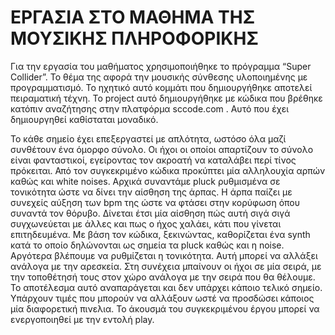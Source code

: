 # ΕΡΓΑΣΙΑ ΣΤΟ ΜΑΘΗΜΑ ΤΗΣ ΜΟΥΣΙΚΗΣ ΠΛΗΡΟΦΟΡΙΚΗΣ

Για την εργασία του μαθήματος χρησιμοποιήθηκε το πρόγραμμα “Super Collider”. Το θέμα της αφορά την μουσικής σύνθεσης υλοποιημένης με προγραμματισμό.
Το ηχητικό αυτό κομμάτι που δημιουργήθηκε αποτελεί πειραματική τέχνη.
Το project αυτό δημιουργήθηκε με κώδικα που βρέθηκε κατόπιν αναζήτησης στην πλατφόρμα sccode.com .
Αυτό που έχει δημιουργηθεί καθίσταται μοναδικό.

Το κάθε σημείο έχει επεξεργαστεί με απλότητα, ωστόσο όλα μαζί συνθέτουν ένα όμορφο σύνολο. 
Οι ήχοι οι οποίοι απαρτίζουν το σύνολο είναι φανταστικοί, εγείροντας τον ακροατή να καταλάβει περί τίνος πρόκειται.
Από τον συγκεκριμένο κώδικα προκύπτει μία αλληλουχία αρπών καθώς και white noises.
Αρχικά συναντάμε pluck ρυθμισμένα σε τονικότητα ώστε να δίνει την αίσθηση της άρπας. 
Η άρπα παίζει με συνεχείς αύξηση των bpm της ώστε να φτάσει στην κορύφωση όπου συναντά τον θόρυβο.
Δίνεται έτσι μία αίσθηση πώς αυτή σιγά σιγά συγχωνεύεται με άλλες και πως ο ήχος χαλάει, κάτι που γίνεται επιτηδευμένα.
Με βάση τον κώδικα, ξεκινώντας, καθορίζεται ένα synth κατά το οποίο δηλώνονται ως σημεία τα pluck καθώς και η noise. 
Αργότερα βλέπουμε να ρυθμίζεται η τονικότητα. Αυτή μπορεί να αλλάξει ανάλογα με την αρεσκεία. 
Στη συνέχεια μπαίνουν οι ήχοι σε μία σειρά, με την τοποθέτησή τους στον χώρο ανάλογα με την σειρά που θα θέλουμε.
Το αποτέλεσμα αυτό αναπαράγεται και δεν υπάρχει κάποιο τελικό σημείο.
Υπάρχουν τιμές που μπορούν να αλλάξουν ωστέ να προσδώσει κάποιος μία διαφορετική πινελια.
Το άκουσμά του συγκεκριμένου έργου μπορεί να ενεργοποιηθεί με την εντολή play.
